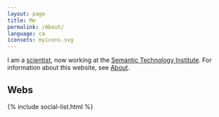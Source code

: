```yaml
---
layout: page
title: Me
permalink: /About/
language: ca
iconsets: myicons.svg
---
```


I am a [scientist](Research), now working at the [Semantic Technology
Institute](http://sti-innsbruck.at/). For information about this website, see
[About](About).

## Webs

{% include social-list.html %}
